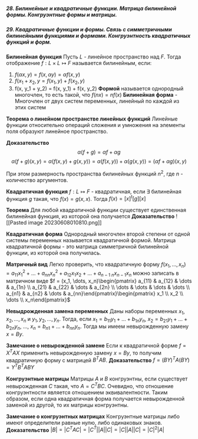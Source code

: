 ##### 28. Билинейные и квадратичные функции.  Матрица билинейной формы. Конгруэнтные формы и матрицы. 
##### 29. Квадратичные функции и формы. Связь с симметричными билинейными функциями и формами. Конгруэнтность квадратичных функций и форм.

**Билинейная функция** Пусть $L$ - линейное пространство над $F$. Тогда отображение $f: L\times L \mapsto F$ называется билинейным, если:
1) $f(\alpha x, y) = f(x, \alpha y) = \alpha f(x, y)$
2) $f(x_1 + x_2, y = f(x_1, y) + f(x_2, y)$
3) f(x, y_1 + y_2) = f(x, y_1) + f(x, y_2)
**Формой** называется однородный многочлен, то есть такой, что $f(nx) = nf(x)$
**Билинейная форма** - Многочлен от двух систем переменных, линейный по каждой из этих систем

**Теорема о линейном пространстве линейных функций**
Линейные функции относительно операций сложения и умножения на элементы поля образуют линейное пространство.

**Доказательство**
$$\alpha (f + g) = \alpha f + \alpha g$$
$$\alpha(f + g)(x, y) = \alpha(f(x, y) + g(x, y)) = \alpha(f(x, y)) + \alpha(g(x, y)) = (\alpha f + \alpha g)(x, y)$$

При этом размерность пространства билинейных функций $n^2$, где $n$ - количество аргументов.

**Квадратичная функция**  $f: L\mapsto F$ - квадратичная, если $\exists$ билинейная функция $g$ такая, что $f(x) = g(x, x)$. Тогда $f(x) = [x]^t [g][x]$

**Теорема**
Для любой квадратичной функции существует единственная билинейная функция, из которой она получается
**Доказательство**
![[Pasted image 20230608010810.png]]

**Квадратичная форма** Однородный многочлен второй степени от одной системы переменных называется квадратичной формой. Матрица квадратичной формы - это матрица симметричной билинейной функции, из которой она получилась.

**Матричный вид** Легко проверить, что квадратичную форму $f(x_1, \dots, x_n) = a_{11} x_1^2 + \dots + a_{nn}x_n^2 + a_{12}x_1x_2 + \dots + a_{n-1\ n}x_{n-1}x_n$ можно записать в матричном виде $f = (x_1, \dots, x_n)\begin{pmatrix} a_{11}  & a_{12} & \dots & a_{1n} \\ a_{21} & a_{22} & \dots & a_{2n} \\ \dots & \dots & \dots & \dots \\ a_{n1} & a_{n2} & \dots & a_{nn}\end{pmatrix}\begin{pmatrix} x_1 \\ x_2 \\ \dots \\ x_n\end{pmatrix}$

**Невыдрожденная замена переменных** Даны наборы переменных $x_1, x_2, \dots, x_n$ и $y_1, y_2, \dots, y_n$. Тогда, если $x_1 = b_{11}y_1 + \dots + b_{1n}y_n$, $x_2 = b_{21}y_1 + \dots + b_{2n}y_n$, $\dots$, $x_n = b_{n1} + \dots + b_{nn}y_n$. Тогда мы имеем невырожденную замену $x = By$.

**Замечание о невырожденной замене**
Если к квадратичной форме $f = X^TAX$ применить невырожденную замену $x = By$, то получим квадратичную форму с матрицей $B^TAB$.
**Доказательство**
$f = (BY)^TA(BY) = Y^TB^TABY$

**Конгруэнтные матрицы** Матрицы $A$ и $B$  конгруэнтны, если существует невырожденная $C$ такая, что $A = C^TBC$. Очевидно, что отношение конгруэнтности является отношением эквивалентности. Таким образом, если одна квадратичная форма получается невырожденной заменой из другой, то их матрицы конгруэнтны.

**Замечание о конгруэнтных матрицах**
Конгруэнтные матрицы либо имеют определители равные нулю, либо одинаковых знаков.
**Доказательство**
$|B| = |C^TAC| = |C^T||A||C| = |C||A||C| = |C|^2|A|$

